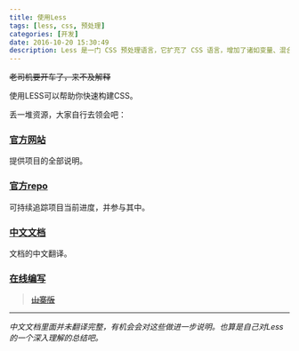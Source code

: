 ```yaml
---
title: 使用Less
tags: [less, css, 预处理]
categories: [开发]
date: 2016-10-20 15:30:49
description: Less 是一门 CSS 预处理语言，它扩充了 CSS 语言，增加了诸如变量、混合（mixin）、函数等功能，让 CSS 更易维护、方便制作主题、扩充。
---
```


~~老司机要开车了，来不及解释~~

使用LESS可以帮助你快速构建CSS。

丢一堆资源，大家自行去领会吧：

### [官方网站](http://lesscss.org/)

提供项目的全部说明。

### [官方repo](https://github.com/less/less.js)

可持续追踪项目当前进度，并参与其中。

### [中文文档](http://less.bootcss.com/)

文档的中文翻译。

### [在线编写](http://less2css.org/)

> [~~山寨版~~](http://xovel.cn/garden/tool/less)

---

*中文文档里面并未翻译完整，有机会会对这些做进一步说明。也算是自己对Less的一个深入理解的总结吧。*